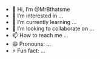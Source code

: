 - 👋 Hi, I’m @MrBthatsme
- 👀 I’m interested in ...
- 🌱 I’m currently learning ...
- 💞️ I’m looking to collaborate on ...
- 📫 How to reach me ...
- 😄 Pronouns: ...
- ⚡ Fun fact: ...

<!---
MrBthatsme/MrBthatsme is a ✨ special ✨ repository because its `README.md` (this file) appears on your GitHub profile.
You can click the Preview link to take a look at your changes.
--->
